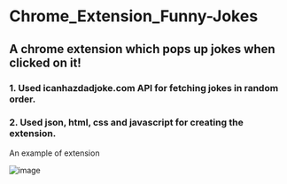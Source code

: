 # Chrome_Extension_Funny-Jokes
## A chrome extension which pops up jokes when clicked on it!

### 1. Used icanhazdadjoke.com API for fetching jokes in random order.
### 2. Used json, html, css and javascript for creating the extension.



An example of extension

![image](https://user-images.githubusercontent.com/85246478/169246106-b88d9a5f-73b4-46cc-9bc0-649ab5c60d86.png)

